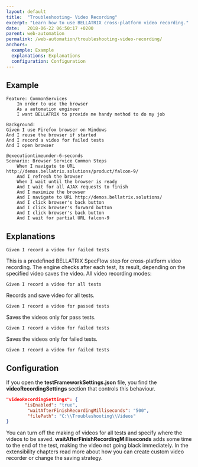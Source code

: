 ```yaml
---
layout: default
title:  "Troubleshooting- Video Recording"
excerpt: "Learn how to use BELLATRIX cross-platform video recording."
date:   2018-06-22 06:50:17 +0200
parent: web-automation
permalink: /web-automation/troubleshooting-video-recording/
anchors:
  example: Example
  explanations: Explanations
  configuration: Configuration
---
```

Example
-------
```
Feature: CommonServices
	In order to use the browser
	As a automation engineer
	I want BELLATRIX to provide me handy method to do my job

Background: 
Given I use Firefox browser on Windows
And I reuse the browser if started
And I record a video for failed tests
And I open browser

@executiontimeunder-6-seconds
Scenario: Browser Service Common Steps
	When I navigate to URL http://demos.bellatrix.solutions/product/falcon-9/
	And I refresh the browser
	When I wait until the browser is ready
	And I wait for all AJAX requests to finish
	And I maximize the browser
	And I navigate to URL http://demos.bellatrix.solutions/
	And I click browser's back button
	And I click browser's forward button
    And I click browser's back button
	And I wait for partial URL falcon-9
```

Explanations
------------
```
Given I record a video for failed tests
```
This is a predefined BELLATRIX SpecFlow step for cross-platform video recording. The engine checks after each test, its result, depending on the specified video saves the video.
All video recording modes:

```
Given I record a video for all tests
```
Records and save video for all tests.
```
Given I record a video for passed tests
```
Saves the videos only for pass tests.
```
Given I record a video for failed tests
```
Saves the videos only for failed tests.
```
Given I record a video for failed tests
```

Configuration
-------------
If you open the **testFrameworkSettings.json** file, you find the **videoRecordingSettings** section that controls this behaviour.
```json
"videoRecordingSettings": {
       "isEnabled": "true",
        "waitAfterFinishRecordingMilliseconds": "500",
        "filePath": "C:\\Troubleshooting\\Videos"
}
```
You can turn off the making of videos for all tests and specify where the videos to be saved. **waitAfterFinishRecordingMilliseconds** adds some time to the end of the test, making the video not going black immediately. In the extensibility chapters read more about how you can create custom video recorder or change the saving strategy.